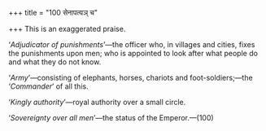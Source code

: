 +++
title = "100 सेनापत्यञ् च"

+++
This is an exaggerated praise.

‘*Adjudicator of punishments*’—the officer who, in villages and cities,
fixes the punishments upon men; who is appointed to look after what
people do and what they do not know.

‘*Army*’—consisting of elephants, horses, chariots and
foot-soldiers;—the ‘*Commander*’ of all this.

‘*Kingly authority*’—royal authority over a small circle.

‘*Sovereignty over all men*’—the status of the Emperor.—(100)
